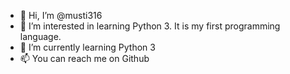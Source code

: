 - 👋 Hi, I’m @musti316
- 👀 I’m interested in learning Python 3. It is my first programming language.
- 🌱 I’m currently learning Python 3
- 📫 You can reach me on Github

<!---
musti316/musti316 is a ✨ special ✨ repository because its `README.md` (this file) appears on your GitHub profile.
You can click the Preview link to take a look at your changes.
--->
